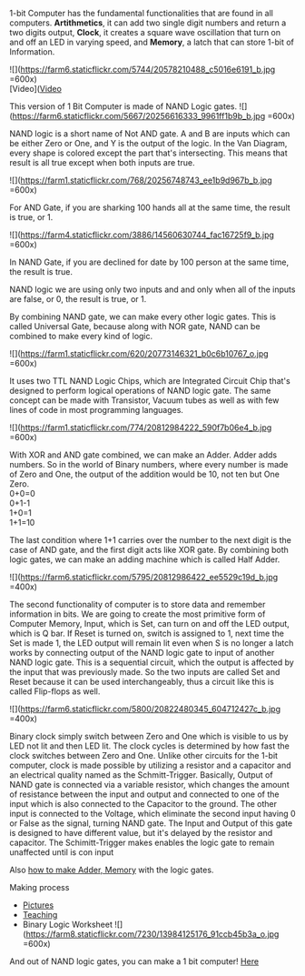 1-bit Computer has the fundamental functionalities that are found in all computers. **Artithmetics**, it can add two single digit numbers and return a two digits output, **Clock**, it creates a square wave oscillation that turn on and off an LED in varying speed, and **Memory**, a latch that can store 1-bit of Information. 

 
![](https://farm6.staticflickr.com/5744/20578210488_c5016e6191_b.jpg =600x)
</br>
[Video]([Video](https://vimeo.com/136769465)
 

This version of 1 Bit Computer is made of NAND Logic gates. 
![](https://farm6.staticflickr.com/5667/20256616333_9961ff1b9b_b.jpg =600x)

NAND logic is a short name of Not AND gate. A and B are inputs which can be either Zero or One, and Y is the output of the logic. In the Van Diagram, every shape is colored except the part that's intersecting. This means that result is all true except when both inputs are true.  

![](https://farm1.staticflickr.com/768/20256748743_ee1b9d967b_b.jpg =600x)


For AND Gate, if you are sharking 100 hands all at the same time, the result is true, or 1.

![](https://farm4.staticflickr.com/3886/14560630744_fac16725f9_b.jpg =600x)

In NAND Gate, if you are declined for date by 100 person at the same time, the result is true. 

NAND logic we are using only two inputs and and only when all of the inputs are false, or 0, the result is true, or 1. 


By combining NAND gate, we can make every other logic gates. This is called Universal Gate, because along with NOR gate, NAND can be combined to make every kind of logic. 

 
![](https://farm1.staticflickr.com/620/20773146321_b0c6b10767_o.jpg =600x)

It uses two TTL NAND Logic Chips, which are Integrated Circuit Chip that's designed to perform logical operations of NAND logic gate. The same concept can be made with Transistor, Vacuum tubes as well as with few lines of code in most programming languages. 

![](https://farm1.staticflickr.com/774/20812984222_590f7b06e4_b.jpg =600x)


With XOR and AND gate combined, we can make an Adder. Adder adds numbers. So in the world of Binary numbers, where every number is made of Zero and One, the output of the addition would be 10, not ten but One Zero. 
</br>
0+0=0</br>
0+1-1 </br>
1+0=1 </br>
1+1=10 </br>

The last condition where 1+1 carries over the number to the next digit is the case of AND gate, and the first digit acts like XOR gate. By combining both logic gates, we can make an adding machine which is called Half Adder.  

![](https://farm6.staticflickr.com/5795/20812986422_ee5529c19d_b.jpg =400x)

The second functionality of computer is to store data and remember information in bits. We are going to create the most primitive form of Computer Memory, Input, which is Set, can turn on and off the LED output, which is Q bar. If Reset is turned on, switch is assigned to 1, next time the Set is made 1, the LED output will remain lit even when S is no longer  a latch works by connecting output of the NAND logic gate to input of another NAND logic gate. This is a sequential circuit, which the output is affected by the input that was previously made. So the two inputs are called Set and Reset because it can be used interchangeably, thus a circuit like this is called Flip-flops as well. 

![](https://farm6.staticflickr.com/5800/20822480345_604712427c_b.jpg =400x)

Binary clock simply switch between Zero and One which is visible to us by LED not lit and then LED lit. The clock cycles is determined by how fast the clock switches between Zero and One. Unlike other circuits for the 1-bit computer, clock is made possible by utilizing a resistor and a capacitor and an electrical quality named as the Schmitt-Trigger. Basically, Output of NAND gate is connected via a variable resistor, which changes the amount of resistance between the input and output and connected to one of the input which is also connected to the Capacitor to the ground. The other input is connected to the Voltage, which eliminate the second input having 0 or False as the signal, turning NAND gate. The Input and Output of this gate is designed to have different value, but it's delayed by the resistor and capacitor. The Schimitt-Trigger makes enables the logic gate to remain unaffected until  is con input




Also [how to make Adder, Memory](https://farm8.staticflickr.com/7251/14007688534_adb24c48f8_k.jpg) with the logic gates. 
 

Making process 

- [Pictures](https://www.flickr.com/photos/80913365@N04/20093606613)
- [Teaching](https://www.flickr.com/photos/80913365@N04/20526747300)
-  Binary Logic Worksheet ![](https://farm8.staticflickr.com/7230/13984125176_91ccb45b3a_o.jpg =600x)


And out of NAND logic gates, you can make a 1 bit computer! 
[Here](https://github.com/tchoi8/handmadecomputer/tree/master/Binary/NAND)

 